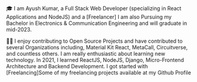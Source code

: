 🎓 I am Ayush Kumar, a Full Stack Web Developer (specializing in React Applications and NodeJS) and a [Freelancer] I am also Pursuing my Bachelor in Electronics & Communication Engineering and will graduate in mid-2023.

👨‍💻 I enjoy contributing to Open Source Projects and have contributed to several Organizations including, Material Kit React, MetaCall, Circuitverse, and countless others. I am really enthusiastic about learning new technology. In 2021, I learned ReactJS, NodeJS, Django, Micro-Frontend Architecture and Backend Development. I got started with [Freelancing]Some of my freelancing projects available at my Github Profile
